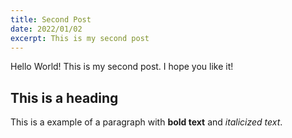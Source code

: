 ```yaml
---
title: Second Post
date: 2022/01/02
excerpt: This is my second post
---
```


Hello World! This is my second post. I hope you like it!

## This is a heading

This is a example of a paragraph with **bold text** and _italicized text_.
